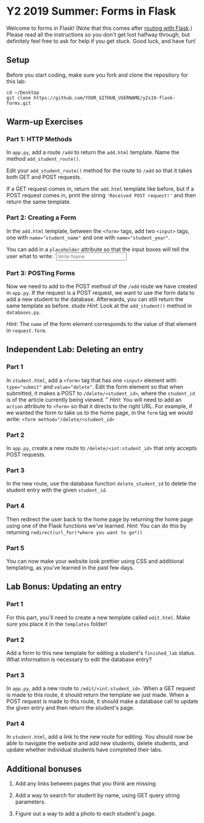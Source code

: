 # Y2 2019 Summer: Forms in Flask

Welcome to forms in Flask! (Note that this comes after
[routing with Flask](https://github.com/meet-projects/y2s18-routing).)
Please read all the instructions so you don't get lost halfway
through, but definitely feel free to ask for help if you get stuck.
Good luck, and have fun!

## Setup

Before you start coding, make sure you fork and clone the repository
for this lab:
```
cd ~/Desktop
git clone https://github.com/YOUR_GITHUB_USERNAME/y2s19-flask-forms.git
```

## Warm-up Exercises

### Part 1: HTTP Methods

In `app.py`, add a route `/add` to return the `add.html` template.
Name the method `add_student_route()`.

Edit your `add_student_route()` method for the route to `/add` so that
it takes both GET and POST requests.

If a GET request comes in, return the `add.html` template like before,
but if a POST request comes in, print the string `'Received POST request!'`
and then return the same template.



### Part 2: Creating a Form

In the `add.html` template, between the `<form>` tags, add two `<input>`
tags, one with `name="student_name"` and one with `name="student_year"`.

You can add in a `placeholder` attribute so that the input boxes will tell the user what to write:
`<input type="text" placeholder="Write Name" name="student_name">


### Part 3: POSTing Forms

Now we need to add to the POST method of the `/add` route we have created
in `app.py`. If the request is a POST request, we want to use the form data to add a new student to the database. Afterwards, you can still return the same template as before.
stude
*Hint*: Look at the `add_student()` method in `databases.py`.

*Hint*: The `name` of the form element corresponds to the value of that
element in `request.form`. 

## Independent Lab: Deleting an entry


### Part 1

In `student.html`, add a `<form>` tag that has one `<input>` element
with `type="submit"` and `value="delete"`. Edit the form element
so that when submitted, it makes a POST to `/delete/<student_id>`, where
the `student_id` is of the article currently being viewed. 
"
*Hint*: You will need to add an `action` attribute to `<form>` so that it directs to the right URL. For example, if we wanted the form to take us to the home page, in the `form` tag we would write: `<form method="/delete/<student_id>`

### Part 2

In `app.py`, create a new route to `/delete/<int:student_id>` that
only accepts POST requests.

### Part 3

In the new route, use the database function `delete_student_id` to
delete the student entry with the given `student_id`.

### Part 4

Then redirect the user back to the home page by returning the home page
using one of the Flask functions we've learned.
*Hint*: You can do this by returning `redirect(url_for(*where you want to go*))`

### Part 5

You can now make your website look prettier using CSS and additional
templating, as you've learned in the past few days.

## Lab Bonus: Updating an entry

### Part 1

For this part, you'll need to create a new template called `edit.html`.
Make sure you place it in the `templates` folder!

### Part 2

Add a form to this new template for editing a student's `finished_lab`
status. What information is necessary to edit the database entry?

### Part 3

In `app.py`, add a new route to `/edit/<int:student_id>`. When a GET
request is made to this route, it should return the template we just made.
When a POST request is made to this route, it should make a database call
to update the given entry and then return the student's page.

### Part 4

In `student.html`, add a link to the new route for editing. You should
now be able to navigate the website and add new students, delete students,
and update whether individual students have completed their labs.

## Additional bonuses

1. Add any links between pages that you think are missing.

1. Add a way to search for student by name, using GET query string parameters.

2. Figure out a way to add a photo to each student's page.
